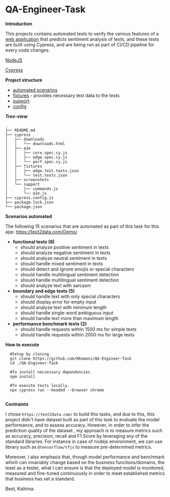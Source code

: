 # QA-Engineer-Task

**Introduction**

This projects contains automated tests to verify the various features of a [web application](https://text2data.com/Demo) that predicts sentiment analysis of texts, and these tests are built using Cypress, and are being run as part of CI/CD pipeline for every code changes.

[NodeJS](https://nodejs.org/en/download/package-manager)

[Cypress](https://www.cypress.io/)

**Project structure**

- [automated scenarios](cypress/e2e)
- [fixtures](cypress/fixtures) - provides necessary test data to the tests
- [support](cypress/support)
- [config](cypress.config.js)

***Tree-view***
```
.
├── README.md
├── cypress
│   ├── downloads
│   │   └── downloads.html
│   ├── e2e
│   │   ├── core.spec.cy.js
│   │   ├── edge.spec.cy.js
│   │   └── perf.spec.cy.js
│   ├── fixtures
│   │   ├── edge.test.texts.json
│   │   └── test.texts.json
│   ├── screenshots
│   └── support
│       ├── commands.js
│       └── e2e.js
├── cypress.config.js
├── package-lock.json
└── package.json

```
**Scenarios automated**

The following 15 scenarios that are automated as part of this task for this app: 
https://text2data.com/Demo/

- **functional tests (8)**
    - should analyze positive sentiment in texts
    - should analyze negative sentiment in texts
    - should analyze neutral sentiment in texts
    - should handle mixed sentiment in texts
    - should detect and ignore emojis or special characters
    - should handle multilingual sentiment detection
    - should handle multilingual sentiment detection
    - should analyze text with sarcasm
- **boundary and edge tests (5)**
    - should handle text with only special characters
    - should display error for empty input
    - should analyze text with minimum length
    - should handle single-word ambiguous input
    - should handle text more than maximum length
- **performance benchmark tests (2)**
    - should handle requests within 1500 ms for simple texts
    - should handle requests within 2000 ms for large texts

**How to execute**
```
  #Setup by cloning  
  git clone https://github.com/KKomoni/QA-Engineer-Task 
  cd ./QA-Engineer-Task
  
  #To install neccessary dependencies
  npm install
  
  #To execute tests locally.
  npx cypress run --headed --browser chrome
  
```

**Contraints**

I chose `https://text2data.com/` to build this tasks, and due to this, this project didn't have dataset built as part of this task to evaluate the model performance, and to assess accuracy. However, in order to infer the prediction quality of the dataset , my approach is to measure metrics such as accuracy, precision, recall and F1 Score by leveraging any of the standard libraries. For instance in case of nodejs environment, we can use library such as `@tensorflow/tfjs` to measure pre-determined metrics.

Moreover, I also emphasis that, though model performance and benchmark which can invariably change based on the business functions/domains, the least as a tester, what I can ensure is that the deployed model is monitored, measured and fine-tuned continuously in order to meet established metrics that business has set a standard.

Best,
Kaltrina.